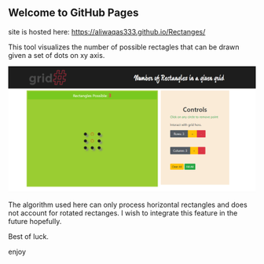 ## Welcome to GitHub Pages

site is hosted here: https://aliwaqas333.github.io/Rectanges/

This tool visualizes the number of possible rectagles that can be drawn given a set of dots on xy axis. 

![Screenshot of the Tool](grid.PNG)

The algorithm used here can only process horizontal rectangles and does not account for rotated rectanges. I wish to integrate this feature in the future hopefully. 

Best of luck. 

enjoy
